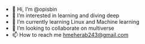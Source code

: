 - 👋 Hi, I’m @opisbin
- 👀 I’m interested in learning and diving deep
- 🌱 I’m currently learning Linux and Machine learning
- 💞️ I’m looking to collaborate on multiverse
- 📫 How to reach me hmeherab243@gmail.com

<!---
opisbin/opisbin is a ✨ special ✨ repository because its `README.md` (this file) appears on your GitHub profile.
You can click the Preview link to take a look at your changes.
--->
